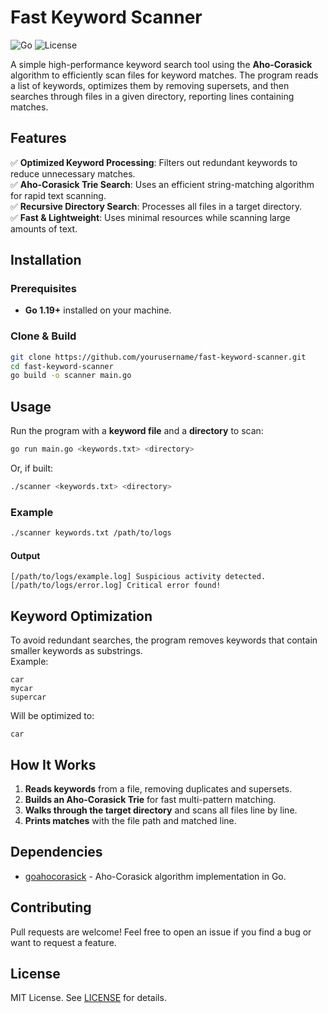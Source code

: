 # Fast Keyword Scanner

![Go](https://img.shields.io/badge/Go-1.19-blue)
![License](https://img.shields.io/badge/License-MIT-green)

A simple high-performance keyword search tool using the **Aho-Corasick** algorithm to efficiently scan files for keyword matches. The program reads a list of keywords, optimizes them by removing supersets, and then searches through files in a given directory, reporting lines containing matches.

## Features

✅ **Optimized Keyword Processing**: Filters out redundant keywords to reduce unnecessary matches.  
✅ **Aho-Corasick Trie Search**: Uses an efficient string-matching algorithm for rapid text scanning.  
✅ **Recursive Directory Search**: Processes all files in a target directory.  
✅ **Fast & Lightweight**: Uses minimal resources while scanning large amounts of text.  

## Installation

### Prerequisites
- **Go 1.19+** installed on your machine.

### Clone & Build
```sh
git clone https://github.com/yourusername/fast-keyword-scanner.git
cd fast-keyword-scanner
go build -o scanner main.go
```

## Usage

Run the program with a **keyword file** and a **directory** to scan:

```sh
go run main.go <keywords.txt> <directory>
```
Or, if built:
```sh
./scanner <keywords.txt> <directory>
```

### Example
```sh
./scanner keywords.txt /path/to/logs
```
#### Output
```
[/path/to/logs/example.log] Suspicious activity detected.
[/path/to/logs/error.log] Critical error found!
```

## Keyword Optimization

To avoid redundant searches, the program removes keywords that contain smaller keywords as substrings.  
Example:
```
car
mycar
supercar
```
Will be optimized to:
```
car
```

## How It Works
1. **Reads keywords** from a file, removing duplicates and supersets.
2. **Builds an Aho-Corasick Trie** for fast multi-pattern matching.
3. **Walks through the target directory** and scans all files line by line.
4. **Prints matches** with the file path and matched line.

## Dependencies
- [goahocorasick](https://github.com/anknown/ahocorasick) - Aho-Corasick algorithm implementation in Go.

## Contributing
Pull requests are welcome! Feel free to open an issue if you find a bug or want to request a feature.

## License
MIT License. See [LICENSE](LICENSE) for details.
